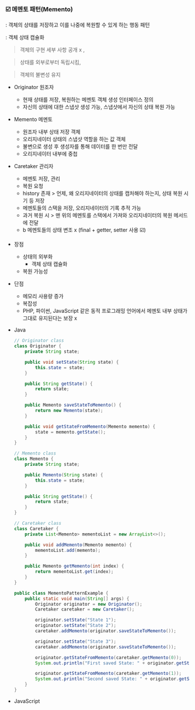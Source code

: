### ☑️ 메멘토 패턴(Memento)

: 객체의 상태를 저장하고 이를 나중에 복원할 수 있게 하는 행동 패턴

: 객체 상태 캡슐화 

> 객체의 구현 세부 사항 공개 x , 

> 상태를 외부로부터 독립시킴,

 > 객체의 불변성 유지

- Originator 원조자
    - 현재 상태를 저장, 복원하는 메멘토 객체 생성 인터페이스 정의
    - 자신의 상태에 대한 스냅샷 생성 가능, 스냅샷에서 자신의 상태 복원 가능
- Memento 메멘토
    - 원조자 내부 상태 저장 객체
    - 오리지네이터 상태의 스냅샷 역할을 하는 값 객체
    - 불변으로 생성 후 생성자를 통해 데이터를 한 번만 전달
    - 오리지네이터 내부에 중첩
- Caretaker 관리자
    - 메멘토 저장, 관리
    - 복원 요청
    - history 존재 > 언제, 왜 오리지네이터의 상태를 캡처해야 하는지, 상태 복원 시기 등 저장
    - 메멘토들의 스택을 저장, 오리지네이터의 기록 추적 가능
    - 과거 복원 시 > 맨 위의 메멘토를 스택에서 가져와 오리지네이터의 복원 메서드에 전달
    - b 메멘토들의 상태 변조 x (final + getter, setter 사용 ☑️)

- 장점
    - 상태의 외부화
        - 객체 상태 캡슐화
    - 복원 가능성
- 단점
    - 메모리 사용량 증가
    - 복잡성
    - PHP, 파이썬, JavaScript 같은 동적 프로그래밍 언어에서 메멘토 내부 상태가 그대로 유지된다는 보장 x

- Java
    
    ```java
    // Originator class
    class Originator {
        private String state;
    
        public void setState(String state) {
            this.state = state;
        }
    
        public String getState() {
            return state;
        }
    
        public Memento saveStateToMemento() {
            return new Memento(state);
        }
    
        public void getStateFromMemento(Memento memento) {
            state = memento.getState();
        }
    }
    ```
    
    ```java
    // Memento class
    class Memento {
        private String state;
    
        public Memento(String state) {
            this.state = state;
        }
    
        public String getState() {
            return state;
        }
    }
    ```
    
    ```java
    // Caretaker class
    class Caretaker {
        private List<Memento> mementoList = new ArrayList<>();
    
        public void addMemento(Memento memento) {
            mementoList.add(memento);
        }
    
        public Memento getMemento(int index) {
            return mementoList.get(index);
        }
    }
    ```
    
    ```java
    public class MementoPatternExample {
        public static void main(String[] args) {
            Originator originator = new Originator();
            Caretaker caretaker = new Caretaker();
    
            originator.setState("State 1");
            originator.setState("State 2");
            caretaker.addMemento(originator.saveStateToMemento());
    
            originator.setState("State 3");
            caretaker.addMemento(originator.saveStateToMemento());
    
            originator.getStateFromMemento(caretaker.getMemento(0));
            System.out.println("First saved State: " + originator.getState());
    
            originator.getStateFromMemento(caretaker.getMemento(1));
            System.out.println("Second saved State: " + originator.getState());
        }
    }
    ```
    

- JavaScript
